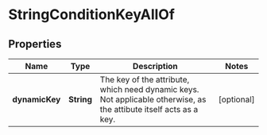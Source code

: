 

# StringConditionKeyAllOf


## Properties

| Name | Type | Description | Notes |
|------------ | ------------- | ------------- | -------------|
|**dynamicKey** | **String** | The key of the attribute, which need dynamic keys.   Not applicable otherwise, as the attibute itself acts as a key. |  [optional] |




